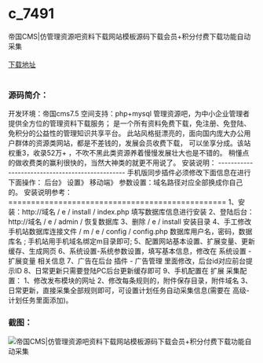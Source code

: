 # c_7491
帝国CMS|仿管理资源吧资料下载网站模板源码下载会员+积分付费下载功能自动采集
<br/></br>
[下载地址](https://www.uuid2.com/7491.html "下载地址")
<br/></br>
<h3>源码简介：</h3>
<p>开发环境：帝国cms7.5
空间支持：php+mysql
管理资源吧，为中小企业管理者提供全方位的管理资料下载服务；
是一个所有资料免费下载，免注册、免登陆、免积分的公益性的管理知识共享平台。
此站风格挺漂亮的，面向国内庞大办公用户群体的资源类网站，都是不差钱的，发展会员收费下载，
可以坐享分成。该站权重3，收录52万+ ，不吹不黑此类资源养着慢慢发展壮大也是不错的。
稍懂点的做收费类的赢利很快的，当然大神类的就更不用说了。
安装说明：
------------------------------------------------
手机版同步插件必须修改下面信息在进行下面操作：
后台》 设置》 移动端》 参数设置：域名路径对应全部换成你自己的。
安装说明参考：
================================================
1、安装：http://域名 / e / install / index.php 填写数据库信息进行安装
2、登陆后台：http://域名 / e / admin / 恢复数据库
3、删除 / e / install 安装目录
4、手工修改手机站数据库连接文件 / m / e / config / config.php
数据库用户名，密码，数据库名 ; 手机站用手机域名绑定m目录即可;
5、配置网站基本设置、扩展变量、更新缓存、生成网页
6、系统设置-系统参数设置，填写基本信息，修改在 系统设置 - 扩展变量 相关信息
7、广告在后台 插件 - 广告管理 里面修改，后台id对应前台提示ID
8、日常更新只需要登陆PC后台更新缓存即可
9、手机配置在 扩展
采集配置：
1、修改发布模块的网址
2、修改每条规则的，附件保存目录，附件域名
3、日常更新，直接采集全部规则即可，可设置计划任务自动采集信息(需要在 高级-计划任务里面添加)。<p>
<h3>截图：</h3>
<img src="https://www.uuid2.com/wp-content/uploads/img/uimage/53551632723395.gif" alt="帝国CMS|仿管理资源吧资料下载网站模板源码下载会员+积分付费下载功能自动采集">
